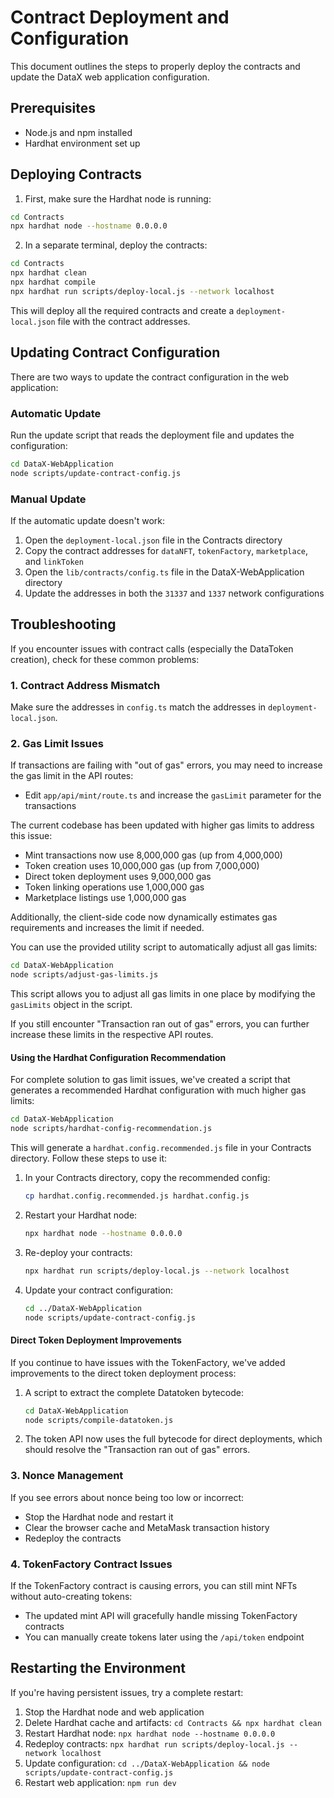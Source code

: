 # Contract Deployment and Configuration

This document outlines the steps to properly deploy the contracts and update the DataX web application configuration.

## Prerequisites

- Node.js and npm installed
- Hardhat environment set up

## Deploying Contracts

1. First, make sure the Hardhat node is running:

```bash
cd Contracts
npx hardhat node --hostname 0.0.0.0
```

2. In a separate terminal, deploy the contracts:

```bash
cd Contracts
npx hardhat clean
npx hardhat compile
npx hardhat run scripts/deploy-local.js --network localhost
```

This will deploy all the required contracts and create a `deployment-local.json` file with the contract addresses.

## Updating Contract Configuration

There are two ways to update the contract configuration in the web application:

### Automatic Update

Run the update script that reads the deployment file and updates the configuration:

```bash
cd DataX-WebApplication
node scripts/update-contract-config.js
```

### Manual Update

If the automatic update doesn't work:

1. Open the `deployment-local.json` file in the Contracts directory
2. Copy the contract addresses for `dataNFT`, `tokenFactory`, `marketplace`, and `linkToken`
3. Open the `lib/contracts/config.ts` file in the DataX-WebApplication directory
4. Update the addresses in both the `31337` and `1337` network configurations

## Troubleshooting

If you encounter issues with contract calls (especially the DataToken creation), check for these common problems:

### 1. Contract Address Mismatch

Make sure the addresses in `config.ts` match the addresses in `deployment-local.json`.

### 2. Gas Limit Issues

If transactions are failing with "out of gas" errors, you may need to increase the gas limit in the API routes:
- Edit `app/api/mint/route.ts` and increase the `gasLimit` parameter for the transactions

The current codebase has been updated with higher gas limits to address this issue:
- Mint transactions now use 8,000,000 gas (up from 4,000,000)
- Token creation uses 10,000,000 gas (up from 7,000,000) 
- Direct token deployment uses 9,000,000 gas
- Token linking operations use 1,000,000 gas
- Marketplace listings use 1,000,000 gas

Additionally, the client-side code now dynamically estimates gas requirements and increases the limit if needed.

You can use the provided utility script to automatically adjust all gas limits:

```bash
cd DataX-WebApplication
node scripts/adjust-gas-limits.js
```

This script allows you to adjust all gas limits in one place by modifying the `gasLimits` object in the script.

If you still encounter "Transaction ran out of gas" errors, you can further increase these limits in the respective API routes.

#### Using the Hardhat Configuration Recommendation

For complete solution to gas limit issues, we've created a script that generates a recommended Hardhat configuration with much higher gas limits:

```bash
cd DataX-WebApplication
node scripts/hardhat-config-recommendation.js
```

This will generate a `hardhat.config.recommended.js` file in your Contracts directory. Follow these steps to use it:

1. In your Contracts directory, copy the recommended config:
   ```bash
   cp hardhat.config.recommended.js hardhat.config.js
   ```

2. Restart your Hardhat node:
   ```bash
   npx hardhat node --hostname 0.0.0.0
   ```

3. Re-deploy your contracts:
   ```bash
   npx hardhat run scripts/deploy-local.js --network localhost
   ```

4. Update your contract configuration:
   ```bash
   cd ../DataX-WebApplication
   node scripts/update-contract-config.js
   ```

#### Direct Token Deployment Improvements

If you continue to have issues with the TokenFactory, we've added improvements to the direct token deployment process:

1. A script to extract the complete Datatoken bytecode:
   ```bash
   cd DataX-WebApplication
   node scripts/compile-datatoken.js
   ```

2. The token API now uses the full bytecode for direct deployments, which should resolve the "Transaction ran out of gas" errors.

### 3. Nonce Management

If you see errors about nonce being too low or incorrect:
- Stop the Hardhat node and restart it
- Clear the browser cache and MetaMask transaction history
- Redeploy the contracts

### 4. TokenFactory Contract Issues

If the TokenFactory contract is causing errors, you can still mint NFTs without auto-creating tokens:
- The updated mint API will gracefully handle missing TokenFactory contracts
- You can manually create tokens later using the `/api/token` endpoint

## Restarting the Environment

If you're having persistent issues, try a complete restart:

1. Stop the Hardhat node and web application
2. Delete Hardhat cache and artifacts: `cd Contracts && npx hardhat clean`
3. Restart Hardhat node: `npx hardhat node --hostname 0.0.0.0`
4. Redeploy contracts: `npx hardhat run scripts/deploy-local.js --network localhost`
5. Update configuration: `cd ../DataX-WebApplication && node scripts/update-contract-config.js`
6. Restart web application: `npm run dev` 